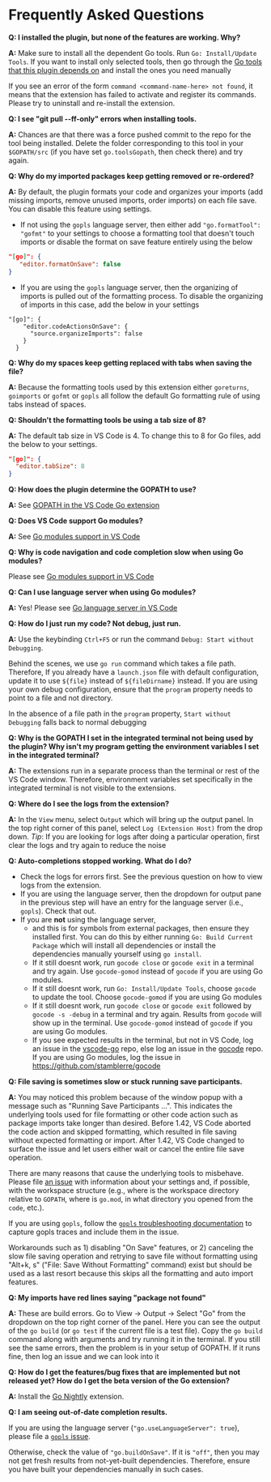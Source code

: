 # Frequently Asked Questions

**Q: I installed the plugin, but none of the features are working. Why?**

**A:** Make sure to install all the dependent Go tools. Run `Go: Install/Update Tools`. If you want to install only selected tools, then go through the [Go tools that this plugin depends on](tools.md) and install the ones you need manually

If you see an error of the form `command <command-name-here> not found`, it means that the extension has failed to activate and register its commands. Please try to uninstall and re-install the extension.

**Q: I see "git pull --ff-only" errors when installing tools.**

**A:** Chances are that there was a force pushed commit to the repo for the tool being installed. Delete the folder corresponding to this tool in your `$GOPATH/src` (if you have set `go.toolsGopath`, then check there) and try again.

**Q: Why do my imported packages keep getting removed or re-ordered?**

**A:** By default, the plugin formats your code and organizes your imports (add missing imports, remove unused imports, order imports) on each file save. You can disable this feature using settings.
- If not using the `gopls` language server, then either add `"go.formatTool": "gofmt"` to your settings to choose a formatting tool that doesn't touch imports or disable the format on save feature entirely using the below
```json
"[go]": {
   "editor.formatOnSave": false
}
```
- If you are using the `gopls` language server, then the organizing of imports is pulled out of the formatting process. To disable the organizing of imports in this case, add the below in your settings
```
"[go]": {
    "editor.codeActionsOnSave": {
      "source.organizeImports": false
    }
  }
```

**Q: Why do my spaces keep getting replaced with tabs when saving the file?**

**A:** Because the formatting tools used by this extension either `goreturns`, `goimports` or `gofmt` or `gopls` all follow the default Go formatting rule of using tabs instead of spaces.

**Q: Shouldn't the formatting tools be using a tab size of 8?**

**A:** The default tab size in VS Code is 4. To change this to 8 for Go files, add the below to your settings.
```json
"[go]": {
  "editor.tabSize": 8
}
```

**Q: How does the plugin determine the GOPATH to use?**

**A:** See [GOPATH in the VS Code Go extension](gopath.md)

**Q: Does VS Code support Go modules?**

**A:** See [Go modules support in VS Code](modules.md)

**Q: Why is code navigation and code completion slow when using Go modules?**

Please see [Go modules support in VS Code](modules.md)

**Q: Can I use language server when using Go modules?**

**A:** Yes! Please see [Go language server in VS Code](https://github.com/Microsoft/vscode-go#go-language-server)

**Q: How do I just run my code? Not debug, just run.**

**A:** Use the keybinding `Ctrl+F5` or run the command `Debug: Start without Debugging`.

Behind the scenes, we use `go run` command which takes a file path. Therefore, If you already have a `launch.json` file with default configuration, update it to use `${file}` instead of `${fileDirname}` instead. If you are using your own debug configuration, ensure that the `program` property needs to point to a file and not directory.

In the absence of a file path in the `program` property, `Start without Debugging` falls back to normal debugging

**Q: Why is the GOPATH I set in the integrated terminal not being used by the plugin? Why isn't my program getting the environment variables I set in the integrated terminal?**

**A:** The extensions run in a separate process than the terminal or rest of the VS Code window. Therefore, environment variables set specifically in the integrated terminal is not visible to the extensions.

**Q: Where do I see the logs from the extension?**

**A:** In the `View` menu, select `Output` which will bring up the output panel. In the top right corner of this panel, select `Log (Extension Host)` from the drop down. 
_Tip_: If you are looking for logs after doing a particular operation, first clear the logs and try again to reduce the noise 

**Q: Auto-completions stopped working. What do I do?**
- Check the logs for errors first. See the previous question on how to view logs from the extension.
- If you are using the language server, then the dropdown for output pane in the previous step will have an entry for the language server (i.e., `gopls`). Check that out.
- If you are **not** using the language server,
     - and this is for symbols from external packages, then ensure they installed first. You can do this by either running `Go: Build Current Package` which will install all dependencies or install the dependencies manually yourself using `go install`.
     - If it still doesnt work, run `gocode close` or `gocode exit` in a terminal and try again. Use `gocode-gomod` instead of `gocode` if you are using Go modules.
     - If it still doesnt work, run `Go: Install/Update Tools`, choose `gocode` to update the tool. Choose `gocode-gomod` if you are using Go modules
     - If it still doesnt work, run `gocode close` or `gocode exit` followed by `gocode -s -debug` in a terminal and try again. Results from `gocode` will show up in the terminal. Use `gocode-gomod` instead of `gocode` if you are using Go modules.
     - If you see expected results in the terminal, but not in VS Code, log an issue in the [vscode-go](https://github.com/Microsoft/vscode-go) repo, else 
log an issue in the [gocode](https://github.com/mdempsky/gocode) repo. If you are using Go modules, log the issue in https://github.com/stamblerre/gocode

**Q: File saving is sometimes slow or stuck running save participants.**

**A:** You may noticed this problem because of the window popup with a
message such as "Running Save Participants ...". This indicates the
underlying tools used for file formatting or other code action such as
package imports take longer than desired. Before 1.42, VS Code aborted
the code action and skipped formatting, which resulted in file saving
without expected formatting or import. After 1.42, VS Code changed to
surface the issue and let users either wait or cancel the entire file
save operation.

There are many reasons that cause the underlying tools to misbehave.
Please file [an issue](https://github.com/microsoft/vscode-go/issues/new)
with information about your settings and, if possible, with the workspace
structure (e.g., where is the workspace directory relative to `GOPATH`, 
where is `go.mod`, in what directory you opened from the `code`, etc.).

If you are using `gopls`, follow the
[`gopls` troubleshooting documentation](https://github.com/golang/tools/blob/master/gopls/doc/troubleshooting.md) 
to capture gopls traces and include them in the issue.

Workarounds such as 1) disabling "On Save" features, or 2) canceling the
slow file saving operation and retrying to save file without formatting
using "Alt+k, s" ("File: Save Without Formatting" command) exist but should 
be used as a last resort because this skips all the formatting and auto import
features.

**Q: My imports have red lines saying "package not found"**

**A:** These are build errors. Go to View -> Output -> Select "Go" from the dropdown on the top right corner of the panel. Here you can see the output of the `go build` (or `go test` if the current file is a test file). Copy the `go build` command along with arguments and try running it in the terminal. If you still see the same errors, then the problem is in your setup of GOPATH. If it runs fine, then log an issue and we can look into it

**Q: How do I get the features/bug fixes that are implemented but not released yet? How do I get the beta version of the Go extension?**

**A:** Install the [Go Nightly](nightly.md) extension.

**Q: I am seeing out-of-date completion results.**

If you are using the language server (`"go.useLanguageServer": true`), please file a [`gopls` issue](https://github.com/golang/go/issues/new).

Otherwise, check the value of `"go.buildOnSave"`. If it is `"off"`, then you may not get fresh results from not-yet-built dependencies. Therefore, ensure you have built your dependencies manually in such cases.
